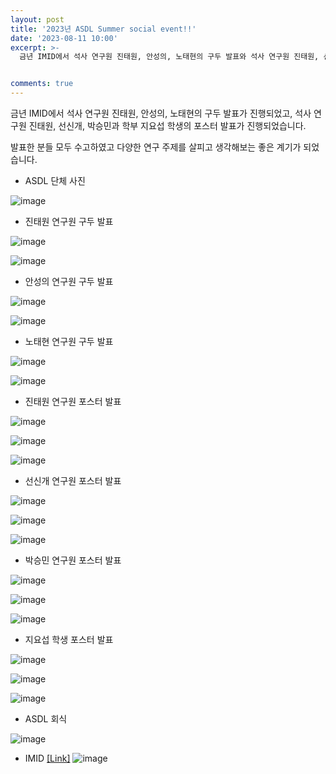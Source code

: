 ```yaml
---
layout: post
title: '2023년 ASDL Summer social event!!'
date: '2023-08-11 10:00'
excerpt: >-
  금년 IMID에서 석사 연구원 진태원, 안성의, 노태현의 구두 발표와 석사 연구원 진태원, 선신개, 박승민과 학부 지요섭 학생의 포스터 발표가 진행되었습니다.


comments: true
---
```


금년 IMID에서 석사 연구원 진태원, 안성의, 노태현의 구두 발표가 진행되었고, 석사 연구원 진태원, 선신개, 박승민과 학부 지요섭 학생의 포스터 발표가 진행되었습니다.

발표한 분들 모두 수고하였고 다양한 연구 주제를 살피고 생각해보는 좋은 계기가 되었습니다.

- ASDL 단체 사진

![image](https://github.com/yh2424/yh2424.github.io/assets/77437180/5f82674a-9862-4f00-b423-bc0d2c75b03c)

- 진태원 연구원 구두 발표

![image](https://github.com/yh2424/yh2424.github.io/assets/77437180/66e5030a-5726-41ba-8742-4549f79e592b)
  
![image](https://github.com/yh2424/yh2424.github.io/assets/77437180/d15eb8d7-11f4-4aa7-829d-a8d1a31f5f79)

- 안성의 연구원 구두 발표

![image](https://github.com/yh2424/yh2424.github.io/assets/77437180/7f14b4b0-9cea-45eb-a38d-ce29f3b4362e)
  
![image](https://github.com/yh2424/yh2424.github.io/assets/77437180/92eba0f7-8e3b-4ce0-bc45-d61710b8c7b0)
  
- 노태현 연구원 구두 발표

![image](https://github.com/yh2424/yh2424.github.io/assets/77437180/32ad3202-e81f-40c0-b001-27219e326667)

![image](https://github.com/yh2424/yh2424.github.io/assets/77437180/d294c098-7237-43eb-90dd-5942b24f92c1)

- 진태원 연구원 포스터 발표

![image](https://github.com/yh2424/yh2424.github.io/assets/77437180/cb6d93ea-b92b-43cc-9d14-6bdcd2e9e56d)

![image](https://github.com/yh2424/yh2424.github.io/assets/77437180/c3beea21-9153-44b4-9d66-d43b51e13da4)

![image](https://github.com/yh2424/yh2424.github.io/assets/77437180/6ab4dfad-7f9c-4913-976d-e2db22b0ee87)

- 선신개 연구원 포스터 발표

![image](https://github.com/yh2424/yh2424.github.io/assets/77437180/8931f3d4-4762-4212-8e0c-431b1b579916)

![image](https://github.com/yh2424/yh2424.github.io/assets/77437180/80a2b292-996b-4363-b897-a80857bc5c0d)

![image](https://github.com/yh2424/yh2424.github.io/assets/77437180/b1f70965-59a1-40fa-86cc-fcdc03b6053f)

- 박승민 연구원 포스터 발표

![image](https://github.com/yh2424/yh2424.github.io/assets/77437180/e2baa421-2d72-4f9e-8efd-e646b20ff206)

![image](https://github.com/yh2424/yh2424.github.io/assets/77437180/a87c50db-48d9-415d-a36c-1c310b1ff0cb)

![image](https://github.com/yh2424/yh2424.github.io/assets/77437180/be10c639-dde0-4bac-901c-27be731f8ee9)

- 지요섭 학생 포스터 발표

![image](https://github.com/yh2424/yh2424.github.io/assets/77437180/896fc4d3-e8b9-46cb-8463-4403cd24e42b)

![image](https://github.com/yh2424/yh2424.github.io/assets/77437180/ebb704fb-2107-419d-a00a-dbc620c47d5b)

![image](https://github.com/yh2424/yh2424.github.io/assets/77437180/6b618b0b-4972-4ae2-946d-e190ab09473c)
  
- ASDL 회식 

![image](https://github.com/jordan-kim/micro_led_analysis/assets/77437180/b30e1d92-494f-4668-8eee-74f515f6ad48)  
  
- IMID [[Link]](http://www.imid.or.kr/2023/index.asp)
![image](https://github.com/yh2424/yh2424.github.io/assets/77437180/6583d777-f031-4264-9826-868cc5b22e9b)
